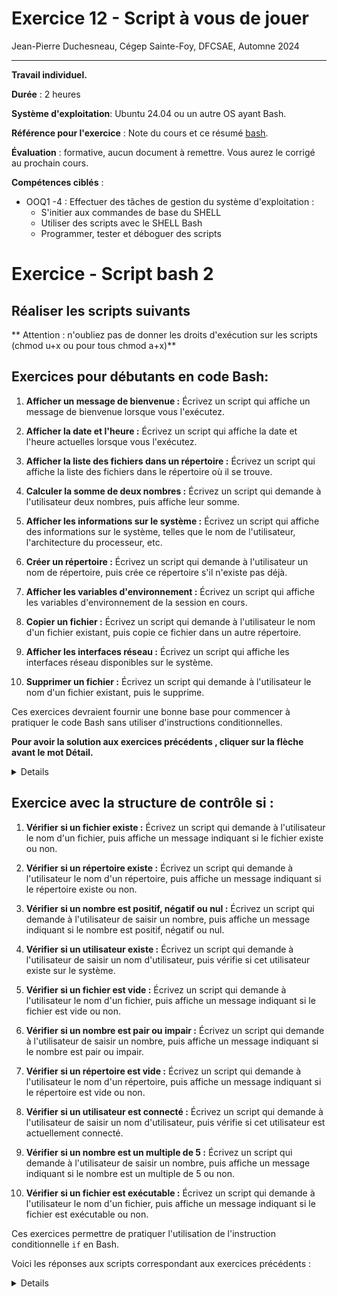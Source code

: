 # Exercice 12 - Script à vous de jouer


Jean-Pierre Duchesneau, Cégep Sainte-Foy, DFCSAE, Automne 2024

---


**Travail individuel.**

**Durée** : 2 heures

**Système d'exploitation**: Ubuntu 24.04 ou un autre OS ayant Bash.

**Référence pour l'exercice** : Note du cours et ce résumé [bash](Bash.md).

**Évaluation** : formative, aucun document à remettre. Vous aurez le corrigé au prochain cours.

**Compétences ciblés** : 

- OOQ1 -4 : Effectuer des tâches de gestion du système d'exploitation  :
  - S'initier aux commandes de base du SHELL
  - Utiliser des scripts avec le SHELL Bash
  - Programmer, tester et déboguer des scripts
    
# Exercice  - Script bash 2 


## Réaliser les scripts suivants

** Attention : n'oubliez pas de donner les droits d'exécution sur les scripts (chmod u+x ou pour tous chmod a+x)**

## Exercices pour débutants en code Bash:

1. **Afficher un message de bienvenue :**
   Écrivez un script qui affiche un message de bienvenue lorsque vous l'exécutez.

2. **Afficher la date et l'heure :**
   Écrivez un script qui affiche la date et l'heure actuelles lorsque vous l'exécutez.

3. **Afficher la liste des fichiers dans un répertoire :**
   Écrivez un script qui affiche la liste des fichiers dans le répertoire où il se trouve.

4. **Calculer la somme de deux nombres :**
   Écrivez un script qui demande à l'utilisateur deux nombres, puis affiche leur somme.

5. **Afficher les informations sur le système :**
   Écrivez un script qui affiche des informations sur le système, telles que le nom de l'utilisateur, l'architecture du processeur, etc.

6. **Créer un répertoire :**
   Écrivez un script qui demande à l'utilisateur un nom de répertoire, puis crée ce répertoire s'il n'existe pas déjà.

7. **Afficher les variables d'environnement :**
   Écrivez un script qui affiche les variables d'environnement de la session en cours.

8. **Copier un fichier :**
   Écrivez un script qui demande à l'utilisateur le nom d'un fichier existant, puis copie ce fichier dans un autre répertoire.

9. **Afficher les interfaces réseau :**
   Écrivez un script qui affiche les interfaces réseau disponibles sur le système.

10. **Supprimer un fichier :**
    Écrivez un script qui demande à l'utilisateur le nom d'un fichier existant, puis le supprime.

Ces exercices devraient fournir une bonne base pour commencer à pratiquer le code Bash sans utiliser d'instructions conditionnelles. 


**Pour avoir la solution aux exercices précédents , cliquer sur la flèche avant le mot Détail.**
<details>l


-1 **Afficher un message de bienvenue :**
   ```bash
   #!/bin/bash
   echo "Bienvenue dans mon script Bash !"
   ```

2. **Afficher la date et l'heure :**
   ```bash
   #!/bin/bash
   date
   ```

3. **Afficher la liste des fichiers dans un répertoire :**
   ```bash
   #!/bin/bash
   ls
   ```

4. **Calculer la somme de deux nombres :**
   ```bash
   #!/bin/bash
   echo "Entrez le premier nombre : "
   read num1
   echo "Entrez le deuxième nombre : "
   read num2
   sum=$((num1 + num2))
   echo "La somme est : $sum"
   ```

5. **Afficher les informations sur le système :**
   ```bash
   #!/bin/bash
   echo "Nom de l'utilisateur : $USER"
   echo "Architecture du processeur : $(uname -m)"
   ```

6. **Créer un répertoire :**
   ```bash
   #!/bin/bash
   echo "Entrez le nom du répertoire : "
   read dirname
   mkdir -p $dirname
   ```

7. **Afficher les variables d'environnement :**
   ```bash
   #!/bin/bash
   printenv
   ```

8. **Copier un fichier :**
   ```bash
   #!/bin/bash
   echo "Entrez le nom du fichier à copier : "
   read filename
   echo "Entrez le répertoire de destination : "
   read destdir
   cp $filename $destdir
   ```

9. **Afficher les interfaces réseau :**
   ```bash
   #!/bin/bash
   ip a
   ```

10. **Supprimer un fichier :**
    ```bash
    #!/bin/bash
    echo "Entrez le nom du fichier à supprimer : "
    read filename
    rm $filename
    ```


</details>

## Exercice avec la structure de contrôle si :

1. **Vérifier si un fichier existe :**
   Écrivez un script qui demande à l'utilisateur le nom d'un fichier, puis affiche un message indiquant si le fichier existe ou non.

2. **Vérifier si un répertoire existe :**
   Écrivez un script qui demande à l'utilisateur le nom d'un répertoire, puis affiche un message indiquant si le répertoire existe ou non.

3. **Vérifier si un nombre est positif, négatif ou nul :**
   Écrivez un script qui demande à l'utilisateur de saisir un nombre, puis affiche un message indiquant si le nombre est positif, négatif ou nul.

4. **Vérifier si un utilisateur existe :**
   Écrivez un script qui demande à l'utilisateur de saisir un nom d'utilisateur, puis vérifie si cet utilisateur existe sur le système.

5. **Vérifier si un fichier est vide :**
   Écrivez un script qui demande à l'utilisateur le nom d'un fichier, puis affiche un message indiquant si le fichier est vide ou non.

6. **Vérifier si un nombre est pair ou impair :**
   Écrivez un script qui demande à l'utilisateur de saisir un nombre, puis affiche un message indiquant si le nombre est pair ou impair.

7. **Vérifier si un répertoire est vide :**
   Écrivez un script qui demande à l'utilisateur le nom d'un répertoire, puis affiche un message indiquant si le répertoire est vide ou non.

8. **Vérifier si un utilisateur est connecté :**
   Écrivez un script qui demande à l'utilisateur de saisir un nom d'utilisateur, puis vérifie si cet utilisateur est actuellement connecté.

9. **Vérifier si un nombre est un multiple de 5 :**
   Écrivez un script qui demande à l'utilisateur de saisir un nombre, puis affiche un message indiquant si le nombre est un multiple de 5 ou non.

10. **Vérifier si un fichier est exécutable :**
    Écrivez un script qui demande à l'utilisateur le nom d'un fichier, puis affiche un message indiquant si le fichier est exécutable ou non.

Ces exercices permettre  de pratiquer l'utilisation de l'instruction conditionnelle `if` en Bash.


Voici les réponses aux scripts correspondant aux exercices précédents :

<details>


1. **Vérifier si un fichier existe :**
   ```bash
   #!/bin/bash
   echo "Entrez le nom du fichier : "
   read filename
   if [ -e "$filename" ]; then
       echo "Le fichier existe."
   else
       echo "Le fichier n'existe pas."
   fi
   ```

2. **Vérifier si un répertoire existe :**
   ```bash
   #!/bin/bash
   echo "Entrez le nom du répertoire : "
   read dirname
   if [ -d "$dirname" ]; then
       echo "Le répertoire existe."
   else
       echo "Le répertoire n'existe pas."
   fi
   ```

3. **Vérifier si un nombre est positif, négatif ou nul :**
   ```bash
   #!/bin/bash
   echo "Entrez un nombre : "
   read num
   if [ $num -gt 0 ]; then
       echo "Le nombre est positif."
   elif [ $num -lt 0 ]; then
       echo "Le nombre est négatif."
   else
       echo "Le nombre est nul."
   fi
   ```

4. **Vérifier si un utilisateur existe :**
   ```bash
   #!/bin/bash
   echo "Entrez le nom d'utilisateur : "
   read username
   if id "$username" &>/dev/null; then
       echo "L'utilisateur existe."
   else
       echo "L'utilisateur n'existe pas."
   fi
   ```

5. **Vérifier si un fichier est vide :**
   ```bash
   #!/bin/bash
   echo "Entrez le nom du fichier : "
   read filename
   if [ -s "$filename" ]; then
       echo "Le fichier n'est pas vide."
   else
       echo "Le fichier est vide."
   fi
   ```

6. **Vérifier si un nombre est pair ou impair :**
   ```bash
   #!/bin/bash
   echo "Entrez un nombre : "
   read num
   if [ $((num % 2)) -eq 0 ]; then
       echo "Le nombre est pair."
   else
       echo "Le nombre est impair."
   fi
   ```

7. **Vérifier si un répertoire est vide :**
   ```bash
   #!/bin/bash
   echo "Entrez le nom du répertoire : "
   read dirname
   if [ "$(ls -A $dirname)" ]; then
       echo "Le répertoire n'est pas vide."
   else
       echo "Le répertoire est vide."
   fi
   ```

8. **Vérifier si un utilisateur est connecté :**
   ```bash
   #!/bin/bash
   echo "Entrez le nom d'utilisateur : "
   read username
   if who | grep -q "^$username "; then
       echo "$username est connecté."
   else
       echo "$username n'est pas connecté."
   fi
   ```

9. **Vérifier si un nombre est un multiple de 5 :**
   ```bash
   #!/bin/bash
   echo "Entrez un nombre : "
   read num
   if [ $((num % 5)) -eq 0 ]; then
       echo "Le nombre est un multiple de 5."
   else
       echo "Le nombre n'est pas un multiple de 5."
   fi
   ```

10. **Vérifier si un fichier est exécutable :**
    ```bash
    #!/bin/bash
    echo "Entrez le nom du fichier : "
    read filename
    if [ -x "$filename" ]; then
        echo "Le fichier est exécutable."
    else
        echo "Le fichier n'est pas exécutable."
    fi
    ```
</details>
